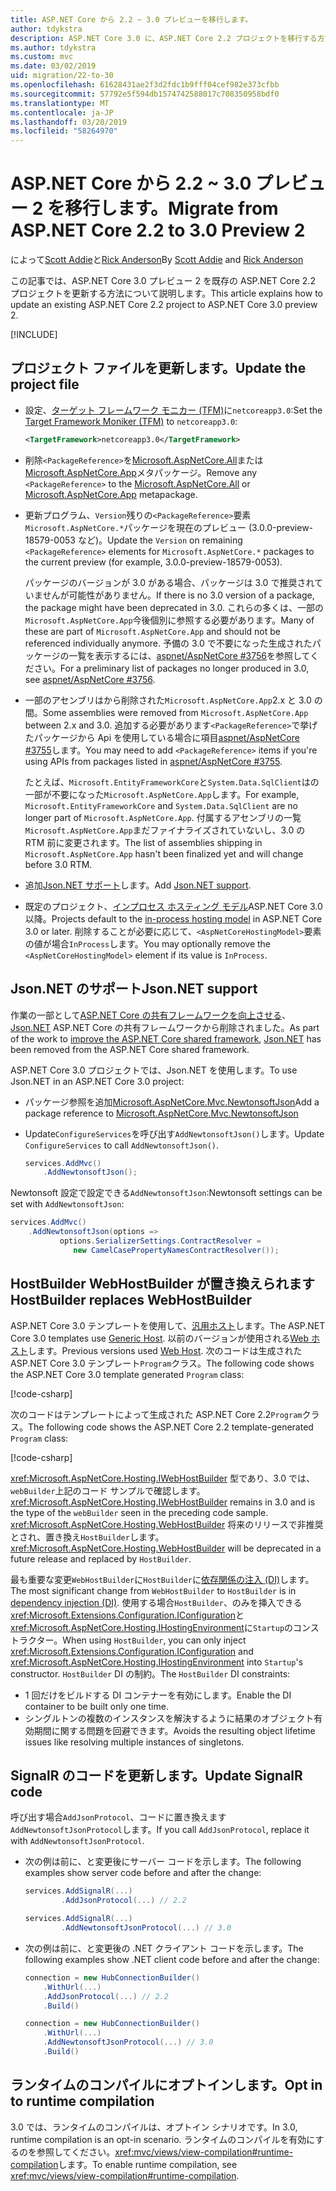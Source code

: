 ```yaml
---
title: ASP.NET Core から 2.2 ~ 3.0 プレビューを移行します。
author: tdykstra
description: ASP.NET Core 3.0 に、ASP.NET Core 2.2 プロジェクトを移行する方法について説明します。
ms.author: tdykstra
ms.custom: mvc
ms.date: 03/02/2019
uid: migration/22-to-30
ms.openlocfilehash: 61628431ae2f3d2fdc1b9fff04cef982e373cfbb
ms.sourcegitcommit: 57792e5f594db1574742588017c708350958bdf0
ms.translationtype: MT
ms.contentlocale: ja-JP
ms.lasthandoff: 03/20/2019
ms.locfileid: "58264970"
---
```

# <a name="migrate-from-aspnet-core-22-to-30-preview-2"></a><span data-ttu-id="5a9d8-103">ASP.NET Core から 2.2 ~ 3.0 プレビュー 2 を移行します。</span><span class="sxs-lookup"><span data-stu-id="5a9d8-103">Migrate from ASP.NET Core 2.2 to 3.0 Preview 2</span></span>

<span data-ttu-id="5a9d8-104">によって[Scott Addie](https://github.com/scottaddie)と[Rick Anderson](https://twitter.com/RickAndMSFT)</span><span class="sxs-lookup"><span data-stu-id="5a9d8-104">By [Scott Addie](https://github.com/scottaddie) and [Rick Anderson](https://twitter.com/RickAndMSFT)</span></span>

<span data-ttu-id="5a9d8-105">この記事では、ASP.NET Core 3.0 プレビュー 2 を既存の ASP.NET Core 2.2 プロジェクトを更新する方法について説明します。</span><span class="sxs-lookup"><span data-stu-id="5a9d8-105">This article explains how to update an existing ASP.NET Core 2.2 project to ASP.NET Core 3.0 preview 2.</span></span>

[!INCLUDE[](~/includes/net-core-prereqs-all-3.0.md)]

## <a name="update-the-project-file"></a><span data-ttu-id="5a9d8-106">プロジェクト ファイルを更新します。</span><span class="sxs-lookup"><span data-stu-id="5a9d8-106">Update the project file</span></span>

* <span data-ttu-id="5a9d8-107">設定、[ターゲット フレームワーク モニカー (TFM)](/dotnet/standard/frameworks#referring-to-frameworks)に`netcoreapp3.0`:</span><span class="sxs-lookup"><span data-stu-id="5a9d8-107">Set the [Target Framework Moniker (TFM)](/dotnet/standard/frameworks#referring-to-frameworks) to `netcoreapp3.0`:</span></span>

  ```xml
  <TargetFramework>netcoreapp3.0</TargetFramework>
  ```

* <span data-ttu-id="5a9d8-108">削除`<PackageReference>`を[Microsoft.AspNetCore.All](xref:fundamentals/metapackage)または[Microsoft.AspNetCore.App](xref:fundamentals/metapackage-app)メタパッケージ。</span><span class="sxs-lookup"><span data-stu-id="5a9d8-108">Remove any `<PackageReference>` to the [Microsoft.AspNetCore.All](xref:fundamentals/metapackage) or [Microsoft.AspNetCore.App](xref:fundamentals/metapackage-app) metapackage.</span></span>

* <span data-ttu-id="5a9d8-109">更新プログラム、`Version`残りの`<PackageReference>`要素`Microsoft.AspNetCore.*`パッケージを現在のプレビュー (3.0.0-preview-18579-0053 など)。</span><span class="sxs-lookup"><span data-stu-id="5a9d8-109">Update the `Version` on remaining `<PackageReference>` elements for `Microsoft.AspNetCore.*` packages to the current preview (for example, 3.0.0-preview-18579-0053).</span></span>

  <span data-ttu-id="5a9d8-110">パッケージのバージョンが 3.0 がある場合、パッケージは 3.0 で推奨されていませんが可能性がありません。</span><span class="sxs-lookup"><span data-stu-id="5a9d8-110">If there is no 3.0 version of a package, the package might have been deprecated in 3.0.</span></span> <span data-ttu-id="5a9d8-111">これらの多くは、一部の`Microsoft.AspNetCore.App`今後個別に参照する必要があります。</span><span class="sxs-lookup"><span data-stu-id="5a9d8-111">Many of these are part of `Microsoft.AspNetCore.App` and should not be referenced individually anymore.</span></span> <span data-ttu-id="5a9d8-112">予備の 3.0 で不要になった生成されたパッケージの一覧を表示するには、[aspnet/AspNetCore #3756](https://github.com/aspnet/AspNetCore/issues/3756)を参照してください。</span><span class="sxs-lookup"><span data-stu-id="5a9d8-112">For a preliminary list of packages no longer produced in 3.0, see [aspnet/AspNetCore #3756](https://github.com/aspnet/AspNetCore/issues/3756).</span></span>

* <span data-ttu-id="5a9d8-113">一部のアセンブリはから削除された`Microsoft.AspNetCore.App`2.x と 3.0 の間。</span><span class="sxs-lookup"><span data-stu-id="5a9d8-113">Some assemblies were removed from `Microsoft.AspNetCore.App` between 2.x and 3.0.</span></span> <span data-ttu-id="5a9d8-114">追加する必要があります`<PackageReference>`で挙げたパッケージから Api を使用している場合に項目[aspnet/AspNetCore #3755](https://github.com/aspnet/AspNetCore/issues/3755)します。</span><span class="sxs-lookup"><span data-stu-id="5a9d8-114">You may need to add `<PackageReference>` items if you're using APIs from packages listed in [aspnet/AspNetCore #3755](https://github.com/aspnet/AspNetCore/issues/3755).</span></span>

  <span data-ttu-id="5a9d8-115">たとえば、`Microsoft.EntityFrameworkCore`と`System.Data.SqlClient`はの一部が不要になった`Microsoft.AspNetCore.App`します。</span><span class="sxs-lookup"><span data-stu-id="5a9d8-115">For example, `Microsoft.EntityFrameworkCore` and `System.Data.SqlClient` are no longer part of `Microsoft.AspNetCore.App`.</span></span> <span data-ttu-id="5a9d8-116">付属するアセンブリの一覧`Microsoft.AspNetCore.App`まだファイナライズされていないし、3.0 の RTM 前に変更されます。</span><span class="sxs-lookup"><span data-stu-id="5a9d8-116">The list of assemblies shipping in `Microsoft.AspNetCore.App` hasn't been finalized yet and will change before 3.0 RTM.</span></span>

* <span data-ttu-id="5a9d8-117">追加[Json.NET サポート](#json)します。</span><span class="sxs-lookup"><span data-stu-id="5a9d8-117">Add [Json.NET support](#json).</span></span>

* <span data-ttu-id="5a9d8-118">既定のプロジェクト、[インプロセス ホスティング モデル](xref:host-and-deploy/aspnet-core-module#in-process-hosting-model)ASP.NET Core 3.0 以降。</span><span class="sxs-lookup"><span data-stu-id="5a9d8-118">Projects default to the [in-process hosting model](xref:host-and-deploy/aspnet-core-module#in-process-hosting-model) in ASP.NET Core 3.0 or later.</span></span> <span data-ttu-id="5a9d8-119">削除することが必要に応じて、`<AspNetCoreHostingModel>`要素の値が場合`InProcess`します。</span><span class="sxs-lookup"><span data-stu-id="5a9d8-119">You may optionally remove the `<AspNetCoreHostingModel>` element if its value is `InProcess`.</span></span>

<a name="json"></a>

## <a name="jsonnet-support"></a><span data-ttu-id="5a9d8-120">Json.NET のサポート</span><span class="sxs-lookup"><span data-stu-id="5a9d8-120">Json.NET support</span></span>

<span data-ttu-id="5a9d8-121">作業の一部として[ASP.NET Core の共有フレームワークを向上させる](https://blogs.msdn.microsoft.com/webdev/2018/10/29/a-first-look-at-changes-coming-in-asp-net-core-3-0/)、 [Json.NET](https://www.newtonsoft.com/json/help/html/Introduction.htm) ASP.NET Core の共有フレームワークから削除されました。</span><span class="sxs-lookup"><span data-stu-id="5a9d8-121">As part of the work to [improve the ASP.NET Core shared framework](https://blogs.msdn.microsoft.com/webdev/2018/10/29/a-first-look-at-changes-coming-in-asp-net-core-3-0/), [Json.NET](https://www.newtonsoft.com/json/help/html/Introduction.htm) has been removed from the ASP.NET Core shared framework.</span></span>

<span data-ttu-id="5a9d8-122">ASP.NET Core 3.0 プロジェクトでは、Json.NET を使用します。</span><span class="sxs-lookup"><span data-stu-id="5a9d8-122">To use Json.NET in an ASP.NET Core 3.0 project:</span></span>

* <span data-ttu-id="5a9d8-123">パッケージ参照を追加[Microsoft.AspNetCore.Mvc.NewtonsoftJson](https://nuget.org/packages/Microsoft.AspNetCore.Mvc.NewtonsoftJson)</span><span class="sxs-lookup"><span data-stu-id="5a9d8-123">Add a package reference to [Microsoft.AspNetCore.Mvc.NewtonsoftJson](https://nuget.org/packages/Microsoft.AspNetCore.Mvc.NewtonsoftJson)</span></span>
* <span data-ttu-id="5a9d8-124">Update`ConfigureServices`を呼び出す`AddNewtonsoftJson()`します。</span><span class="sxs-lookup"><span data-stu-id="5a9d8-124">Update `ConfigureServices` to call `AddNewtonsoftJson()`.</span></span>

    ```csharp
    services.AddMvc()
        .AddNewtonsoftJson();
    ```

<span data-ttu-id="5a9d8-125">Newtonsoft 設定で設定できる`AddNewtonsoftJson`:</span><span class="sxs-lookup"><span data-stu-id="5a9d8-125">Newtonsoft settings can be set with `AddNewtonsoftJson`:</span></span>

  ```csharp
  services.AddMvc()
      .AddNewtonsoftJson(options =>
             options.SerializerSettings.ContractResolver =
                new CamelCasePropertyNamesContractResolver());
  ```

## <a name="hostbuilder-replaces-webhostbuilder"></a><span data-ttu-id="5a9d8-126">HostBuilder WebHostBuilder が置き換えられます</span><span class="sxs-lookup"><span data-stu-id="5a9d8-126">HostBuilder replaces WebHostBuilder</span></span>

<span data-ttu-id="5a9d8-127">ASP.NET Core 3.0 テンプレートを使用して、[汎用ホスト](xref:fundamentals/host/generic-host)します。</span><span class="sxs-lookup"><span data-stu-id="5a9d8-127">The ASP.NET Core 3.0 templates use [Generic Host](xref:fundamentals/host/generic-host).</span></span> <span data-ttu-id="5a9d8-128">以前のバージョンが使用される[Web ホスト](xref:fundamentals/host/web-host)します。</span><span class="sxs-lookup"><span data-stu-id="5a9d8-128">Previous versions used [Web Host](xref:fundamentals/host/web-host).</span></span> <span data-ttu-id="5a9d8-129">次のコードは生成された ASP.NET Core 3.0 テンプレート`Program`クラス。</span><span class="sxs-lookup"><span data-stu-id="5a9d8-129">The following code shows the ASP.NET Core 3.0 template generated `Program` class:</span></span>

[!code-csharp[](22-to-30/samples/Program.cs?name=snippet)]

<span data-ttu-id="5a9d8-130">次のコードはテンプレートによって生成された ASP.NET Core 2.2`Program`クラス。</span><span class="sxs-lookup"><span data-stu-id="5a9d8-130">The following code shows the ASP.NET Core 2.2 template-generated `Program` class:</span></span>

[!code-csharp[](22-to-30/samples/Program2.2.cs?name=snippet)]

<span data-ttu-id="5a9d8-131"><xref:Microsoft.AspNetCore.Hosting.IWebHostBuilder> 型であり、3.0 では、`webBuilder`上記のコード サンプルで確認します。</span><span class="sxs-lookup"><span data-stu-id="5a9d8-131"><xref:Microsoft.AspNetCore.Hosting.IWebHostBuilder> remains in 3.0 and is the type of the `webBuilder` seen in the preceding code sample.</span></span> <span data-ttu-id="5a9d8-132"><xref:Microsoft.AspNetCore.Hosting.WebHostBuilder> 将来のリリースで非推奨とされ、置き換え`HostBuilder`します。</span><span class="sxs-lookup"><span data-stu-id="5a9d8-132"><xref:Microsoft.AspNetCore.Hosting.WebHostBuilder> will be deprecated in a future release and replaced by `HostBuilder`.</span></span>

<span data-ttu-id="5a9d8-133">最も重要な変更`WebHostBuilder`に`HostBuilder`に[依存関係の注入 (DI)](xref:fundamentals/dependency-injection)します。</span><span class="sxs-lookup"><span data-stu-id="5a9d8-133">The most significant change from `WebHostBuilder` to `HostBuilder` is in [dependency injection (DI)](xref:fundamentals/dependency-injection).</span></span> <span data-ttu-id="5a9d8-134">使用する場合`HostBuilder`、のみを挿入できる<xref:Microsoft.Extensions.Configuration.IConfiguration>と<xref:Microsoft.AspNetCore.Hosting.IHostingEnvironment>に`Startup`のコンス トラクター。</span><span class="sxs-lookup"><span data-stu-id="5a9d8-134">When using `HostBuilder`, you can only inject <xref:Microsoft.Extensions.Configuration.IConfiguration> and <xref:Microsoft.AspNetCore.Hosting.IHostingEnvironment> into `Startup`'s constructor.</span></span> <span data-ttu-id="5a9d8-135">`HostBuilder` DI の制約。</span><span class="sxs-lookup"><span data-stu-id="5a9d8-135">The `HostBuilder` DI constraints:</span></span>

* <span data-ttu-id="5a9d8-136">1 回だけをビルドする DI コンテナーを有効にします。</span><span class="sxs-lookup"><span data-stu-id="5a9d8-136">Enable the DI container to be built only one time.</span></span>
* <span data-ttu-id="5a9d8-137">シングルトンの複数のインスタンスを解決するように結果のオブジェクト有効期間に関する問題を回避できます。</span><span class="sxs-lookup"><span data-stu-id="5a9d8-137">Avoids the resulting object lifetime issues like resolving multiple instances of singletons.</span></span>

## <a name="update-signalr-code"></a><span data-ttu-id="5a9d8-138">SignalR のコードを更新します。</span><span class="sxs-lookup"><span data-stu-id="5a9d8-138">Update SignalR code</span></span>

<span data-ttu-id="5a9d8-139">呼び出す場合`AddJsonProtocol`、コードに置き換えます`AddNewtonsoftJsonProtocol`します。</span><span class="sxs-lookup"><span data-stu-id="5a9d8-139">If you call `AddJsonProtocol`, replace it with `AddNewtonsoftJsonProtocol`.</span></span>

* <span data-ttu-id="5a9d8-140">次の例は前に、と変更後にサーバー コードを示します。</span><span class="sxs-lookup"><span data-stu-id="5a9d8-140">The following examples show server code before and after the change:</span></span>

  ```csharp
  services.AddSignalR(...)
          .AddJsonProtocol(...) // 2.2
  ```

  ```csharp
  services.AddSignalR(...)
          .AddNewtonsoftJsonProtocol(...) // 3.0
  ```

* <span data-ttu-id="5a9d8-141">次の例は前に、と変更後の .NET クライアント コードを示します。</span><span class="sxs-lookup"><span data-stu-id="5a9d8-141">The following examples show .NET client code before and after the change:</span></span>

  ```csharp
  connection = new HubConnectionBuilder()
      .WithUrl(...)
      .AddJsonProtocol(...) // 2.2
      .Build()
  ```

  ```csharp
  connection = new HubConnectionBuilder()
      .WithUrl(...)
      .AddNewtonsoftJsonProtocol(...) // 3.0
      .Build()
  ```

## <a name="opt-in-to-runtime-compilation"></a><span data-ttu-id="5a9d8-142">ランタイムのコンパイルにオプトインします。</span><span class="sxs-lookup"><span data-stu-id="5a9d8-142">Opt in to runtime compilation</span></span>

<span data-ttu-id="5a9d8-143">3.0 では、ランタイムのコンパイルは、オプトイン シナリオです。</span><span class="sxs-lookup"><span data-stu-id="5a9d8-143">In 3.0, runtime compilation is an opt-in scenario.</span></span> <span data-ttu-id="5a9d8-144">ランタイムのコンパイルを有効にするのを参照してください。<xref:mvc/views/view-compilation#runtime-compilation>します。</span><span class="sxs-lookup"><span data-stu-id="5a9d8-144">To enable runtime compilation, see <xref:mvc/views/view-compilation#runtime-compilation>.</span></span>
